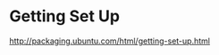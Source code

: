 # Getting Set Up
<a href="http://packaging.ubuntu.com/html/getting-set-up.html">http://packaging.ubuntu.com/html/getting-set-up.html</a>

